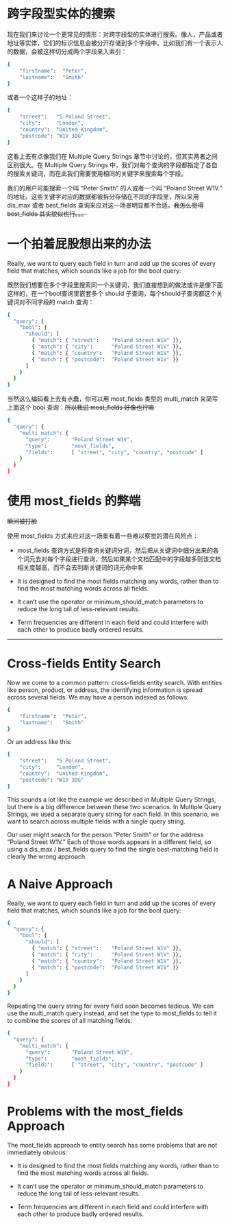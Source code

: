 # 跨字段型实体的搜索

现在我们来讨论一个更常见的情形：对跨字段型的实体进行搜索。像人，产品或者地址等实体，它们的标识信息会被分开存储到多个字段中。比如我们有一个表示人的数据，会被这样切分成两个字段来入索引：

```bash
{
    "firstname":  "Peter",
    "lastname":   "Smith"
}
```

或者一个这样子的地址：

```bash
{
    "street":   "5 Poland Street",
    "city":     "London",
    "country":  "United Kingdom",
    "postcode": "W1V 3DG"
}
```

这看上去有点像我们在 Multiple Query Strings 章节中讨论的，但其实两者之间区别很大。在 Multiple Query Strings 中，我们对每个查询的字段都指定了各自的搜索关键词，而在此我们需要使用相同的关键字来搜索每个字段。

我们的用户可能搜索一个叫 “Peter Smith” 的人或者一个叫 “Poland Street W1V.” 的地址。这些关键字对应的数据都被拆分存储在不同的字段里，所以采用 dis_max 或者 best_fields 查询来应对这一场景明显都不合适。~~我怎么觉得 best_fields 其实貌似也行。。。~~

# 一个拍着屁股想出来的办法

Really, we want to query each field in turn and add up the scores of every field that matches, which sounds like a job for the bool query:

既然我们想要在多个字段里搜索同一个关键词，我们直接想到的做法或许是像下面这样的，在一个bool查询里嵌套多个 should 子查询，每个should子查询都这个关键词对不同字段的 match 查询：

```bash
{
  "query": {
    "bool": {
      "should": [
        { "match": { "street":    "Poland Street W1V" }},
        { "match": { "city":      "Poland Street W1V" }},
        { "match": { "country":   "Poland Street W1V" }},
        { "match": { "postcode":  "Poland Street W1V" }}
      ]
    }
  }
}
```

当然这么编码看上去有点蠢，你可以用 most_fields 类型的 multi_match 来简写上面这个 bool 查询：~~所以我说 most_fields 好像也行嘛~~

```bash
{
  "query": {
    "multi_match": {
      "query":       "Poland Street W1V",
      "type":        "most_fields",
      "fields":      [ "street", "city", "country", "postcode" ]
    }
  }
}
```

# 使用 most_fields 的弊端

~~瞬间被打脸~~

使用 most_fields 方式来应对这一场景有着一些难以察觉的潜在风险点：

  * most_fields 查询方式是将查询关键词分词，然后把从关键词中细分出来的各个词元去对每个字段进行查询，然后如果某个文档匹配中的字段越多则该文档相关度越高，而不会去判断关键词的词元命中率
   
  * It is designed to find the most fields matching any words, rather than to find the most matching words across all fields.
  
  * It can’t use the operator or minimum_should_match parameters to reduce the long tail of less-relevant results.
 
  * Term frequencies are different in each field and could interfere with each other to produce badly ordered results.

***

# Cross-fields Entity Search

Now we come to a common pattern: cross-fields entity search. With entities like person, product, or address, the identifying information is spread across several fields. We may have a person indexed as follows:

```bash
{
    "firstname":  "Peter",
    "lastname":   "Smith"
}
```

Or an address like this:

```bash
{
    "street":   "5 Poland Street",
    "city":     "London",
    "country":  "United Kingdom",
    "postcode": "W1V 3DG"
}
```

This sounds a lot like the example we described in Multiple Query Strings, but there is a big difference between these two scenarios. In Multiple Query Strings, we used a separate query string for each field. In this scenario, we want to search across multiple fields with a single query string.

Our user might search for the person “Peter Smith” or for the address “Poland Street W1V.” Each of those words appears in a different field, so using a dis_max / best_fields query to find the single best-matching field is clearly the wrong approach.

# A Naive Approach

Really, we want to query each field in turn and add up the scores of every field that matches, which sounds like a job for the bool query:

```bash
{
  "query": {
    "bool": {
      "should": [
        { "match": { "street":    "Poland Street W1V" }},
        { "match": { "city":      "Poland Street W1V" }},
        { "match": { "country":   "Poland Street W1V" }},
        { "match": { "postcode":  "Poland Street W1V" }}
      ]
    }
  }
}
```

Repeating the query string for every field soon becomes tedious. We can use the multi_match query instead, and set the type to most_fields to tell it to combine the scores of all matching fields:

```bash
{
  "query": {
    "multi_match": {
      "query":       "Poland Street W1V",
      "type":        "most_fields",
      "fields":      [ "street", "city", "country", "postcode" ]
    }
  }
}
```

# Problems with the most_fields Approach

The most_fields approach to entity search has some problems that are not immediately obvious:

  * It is designed to find the most fields matching any words, rather than to find the most matching words across all fields.
  
  * It can’t use the operator or minimum_should_match parameters to reduce the long tail of less-relevant results.
 
  * Term frequencies are different in each field and could interfere with each other to produce badly ordered results.